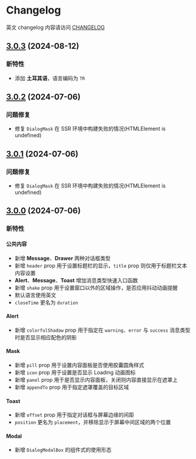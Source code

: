 # Changelog

英文 changelog 内容请访问 [CHANGELOG](CHANGELOG.md)

## [3.0.3](https://github.com/TerryZ/v-dialogs/compare/v3.0.2...v3.0.3) (2024-08-12)

### 新特性

- 添加 **土耳其语**，语言编码为 `TR`

## [3.0.2](https://github.com/TerryZ/v-dialogs/compare/v3.0.1...v3.0.2) (2024-07-06)

### 问题修复

- 修复 `DialogMask` 在 SSR 环境中构建失败的情况(HTMLElement is undefined)

## [3.0.1](https://github.com/TerryZ/v-dialogs/compare/v3.0.0...v3.0.1) (2024-07-06)

### 问题修复

- 修复 `DialogMask` 在 SSR 环境中构建失败的情况(HTMLElement is undefined)

## [3.0.0](https://github.com/TerryZ/v-dialogs/compare/v2.2.0...v3.0.0) (2024-07-06)

### 新特性

#### 公共内容

- 新增 **Message**、**Drawer** 两种对话框类型
- 新增 `header` prop 用于设置标题栏的显示，`title` prop 则仅用于标题栏文本内容设置
- **Alert**、**Message**、**Toast** 增加消息类型快速入口函数
- 新增 `shake` prop 用于设置窗口以外的区域操作，是否应用抖动动画提醒
- 默认语言使用英文
- `closeTime` 更名为 `duration`

#### Alert

- 新增 `colorfulShadow` prop 用于指定在 `warning`、`error` 与 `success` 消息类型时是否显示相应配色的阴影

#### Mask

- 新增 `pill` prop 用于设置内容面板是否使用胶囊圆角样式
- 新增 `icon` prop 用于设置是否显示 Loading 动画图标
- 新增 `panel` prop 用于是否显示内容面板，关闭则内容直接显示在遮罩上
- 新增 `appendTo` prop 用于指定遮罩覆盖的目标区域

#### Toast

- 新增 `offset` prop 用于指定对话框与屏幕边缘的间距
- `position` 更名为 `placement`，并移除显示于屏幕中间区域的两个位置

#### Modal

- 新增 `DialogModalBox` 的组件式的使用形态

